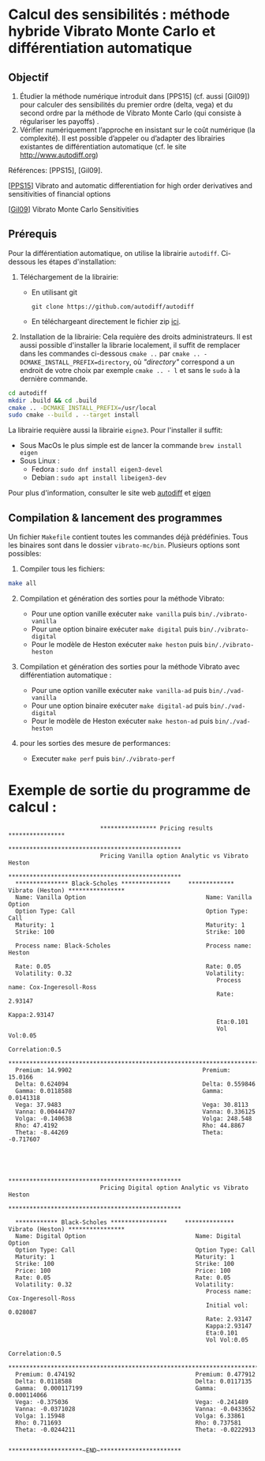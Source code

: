 # Calcul des sensibilités : méthode hybride Vibrato Monte Carlo et différentiation automatique

## Objectif

1. Étudier la méthode numérique introduit dans [PPS15] (cf. aussi [Gil09]) pour calculer des sensibilités du premier
   ordre (delta, vega) et du second ordre par la méthode de Vibrato Monte Carlo (qui consiste à régulariser les payoffs)
   .
2. Vérifier numériquement l’approche en insistant sur le coût numérique (la complexité). Il est possible d’appeler ou
   d’adapter des librairies existantes de différentiation automatique (cf. le site http://www.autodiff.org)

Références: [PPS15], [Gil09].

[[PPS15](https://arxiv.org/abs/1606.06143)] Vibrato and automatic differentiation for high order derivatives and
sensitivities of financial options

[[Gil09](https://link.springer.com/chapter/10.1007/978-3-642-04107-5_23)] Vibrato Monte Carlo Sensitivities

## Prérequis

Pour la différentiation automatique, on utilise la librairie `autodiff`. Ci-dessous les étapes d'installation:

1. Téléchargement de la librairie:

    - En utilisant git
      ```
      git clone https://github.com/autodiff/autodiff
      ```
    - En téléchargeant directement le fichier zip [ici](https://github.com/autodiff/autodiff/archive/master.zip).

2. Installation de la librairie:
   Cela requière des droits administrateurs. Il est aussi possible d'installer la librarie localement, il suffit de
   remplacer dans les commandes ci-dessous `cmake ..` par `cmake .. -DCMAKE_INSTALL_PREFIX=directory`, où _"directory"_
   correspond a un endroit de votre choix par exemple `cmake .. - l` et sans le `sudo`
   à la dernière commande.

```bash
cd autodiff
mkdir .build && cd .build
cmake .. -DCMAKE_INSTALL_PREFIX=/usr/local
sudo cmake --build . --target install
```

La librairie requière aussi la librairie `eigne3`. Pour l'installer il suffit:

- Sous MacOs le plus simple est de lancer la commande `brew install eigen`
- Sous Linux :
    - Fedora : `sudo dnf install eigen3-devel`
    - Debian : `sudo apt install libeigen3-dev`

Pour plus d'information, consulter le site web [autodiff](https://autodiff.github.io/) et
[eigen](https://eigen.tuxfamily.org/index.php?title=Main_Page)

## Compilation & lancement des programmes

Un fichier `Makefile` contient toutes les commandes déjà prédéfinies. Tous les binaires sont dans le
dossier `vibrato-mc/bin`. Plusieurs options sont possibles:

1. Compiler tous les fichiers:

```bash
make all
```

2. Compilation et génération des sorties pour la méthode Vibrato:

    - Pour une option vanille exécuter ```make vanilla``` puis `bin/./vibrato-vanilla`
    - Pour une option binaire exécuter ```make digital``` puis `bin/./vibrato-digital`
    - Pour le modèle de Heston exécuter ```make heston``` puis `bin/./vibrato-heston`


3. Compilation et génération des sorties pour la méthode Vibrato avec différentiation automatique :

    - Pour une option vanille exécuter ```make vanilla-ad``` puis `bin/./vad-vanilla`
    - Pour une option binaire exécuter ```make digital-ad``` puis `bin/./vad-digital`
    - Pour le modèle de Heston exécuter ```make heston-ad``` puis `bin/./vad-heston`


4. pour les sorties des mesure de performances:

    - Executer ```make perf``` puis `bin/./vibrato-perf`

# Exemple de sortie du programme de calcul :

                              **************** Pricing results ****************
                              *************************************************
                              Pricing Vanilla option Analytic vs Vibrato Heston
                              *************************************************
      *************** Black-Scholes **************     ************* Vibrato (Heston) ****************
      Name: Vanilla Option                                  Name: Vanilla Option
      Option Type: Call                                     Option Type: Call
      Maturity: 1                                           Maturity: 1
      Strike: 100                                           Strike: 100
      
      Process name: Black-Scholes                           Process name: Heston
   
      Rate: 0.05                                            Rate: 0.05
      Volatility: 0.32                                      Volatility:
                                                               Process name: Cox-Ingeresoll-Ross
                                                               Rate: 2.93147
                                                               Kappa:2.93147
                                                               Eta:0.101
                                                               Vol Vol:0.05
                                                               Correlation:0.5
      ************************************************************************************************
      Premium: 14.9902                                     Premium: 15.0166
      Delta: 0.624094                                      Delta: 0.559846
      Gamma: 0.0118588                                     Gamma: 0.0141318
      Vega: 37.9483                                        Vega: 30.8113
      Vanna: 0.00444707                                    Vanna: 0.336125
      Volga: -0.140638                                     Volga: 248.548
      Rho: 47.4192                                         Rho: 44.8867
      Theta: -8.44269                                      Theta: -0.717607




                              *************************************************
                              Pricing Digital option Analytic vs Vibrato Heston
                              *************************************************

      ************ Black-Scholes ****************     ************** Vibrato (Heston) ****************
      Name: Digital Option                               Name: Digital Option
      Option Type: Call                                  Option Type: Call
      Maturity: 1                                        Maturity: 1
      Strike: 100                                        Strike: 100
      Price: 100                                         Price: 100
      Rate: 0.05                                         Rate: 0.05
      Volatility: 0.32                                   Volatility:
                                                            Process name: Cox-Ingeresoll-Ross
                                                            Initial vol: 0.028087
                                                            Rate: 2.93147
                                                            Kappa:2.93147
                                                            Eta:0.101
                                                            Vol Vol:0.05
                                                            Correlation:0.5
      ************************************************************************************************
      Premium: 0.474192                                  Premium: 0.477912
      Delta: 0.0118588                                   Delta: 0.0117135
      Gamma:  0.000117199                                Gamma: 0.000114066
      Vega: -0.375036                                    Vega: -0.241489
      Vanna: -0.0371028                                  Vanna: -0.0433652
      Volga: 1.15948                                     Volga: 6.33861
      Rho: 0.711693                                      Rho: 0.737581
      Theta: -0.0244211                                  Theta: -0.0222913

                              *********************~END~***********************